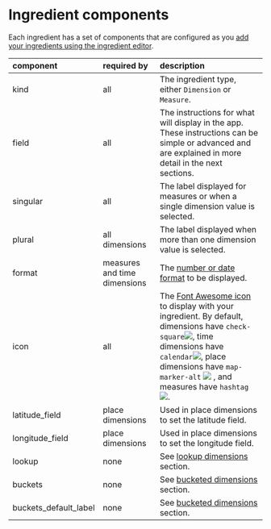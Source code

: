 # Ingredient components

Each ingredient has a set of components that are configured as you [add your ingredients using the ingredient editor](./). 

| component | required by | description |
| :--- | :--- | :--- |
| kind | all | The ingredient type, either `Dimension` or `Measure`. |
| field | all | The instructions for what will display in the app. These instructions can be simple or advanced and are explained in more detail in the next sections.  |
| singular | all | The label displayed for measures or when a single dimension value is selected. |
| plural | all dimensions  | The label displayed when more than one dimension value is selected. |
| format | measures and time dimensions | The [number or date format](ingredient-formats.md) to be displayed. |
| icon | all | The [Font Awesome icon](https://fontawesome.com/icons?d=gallery) to display with your ingredient. By default, dimensions have `check-square`![](../../../.gitbook/assets/check-square-solid.svg), time dimensions have `calendar`![](../../../.gitbook/assets/calendar-solid.svg), place dimensions have `map-marker-alt` ![](../../../.gitbook/assets/map-marker-alt-solid.svg) , and measures have `hashtag` ![](../../../.gitbook/assets/hashtag-solid.svg). |
| latitude\_field | place dimensions | Used in place dimensions to set the latitude field. |
| longitude\_field | place dimensions | Used in place dimensions to set the longitude field. |
| lookup | none | See [lookup dimensions](../advanced-ingredients/lookup-dimensions.md) section. |
| buckets | none | See [bucketed dimensions](../advanced-ingredients/bucketed-dimensions.md) section. |
| buckets\_default\_label | none | See [bucketed dimensions](../advanced-ingredients/bucketed-dimensions.md) section. |



